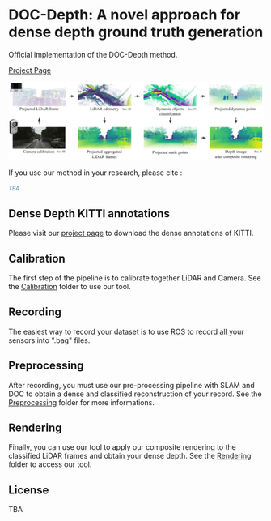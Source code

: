 # DOC-Depth: A novel approach for dense depth ground truth generation
Official implementation of the DOC-Depth method. 

[Project Page](https://simondemoreau.github.io/DOC-Depth)

![Paper concept](assets/paper_concept.png) 

If you use our method in your research, please cite :
```bibtex
TBA
```

## Dense Depth KITTI annotations
Please visit our [project page](https://simondemoreau.github.io/DOC-Depth) to download the dense annotations of KITTI. 

## Calibration
The first step of the pipeline is to calibrate together LiDAR and Camera. See the [Calibration](Calibration) folder to use our tool.

## Recording
The easiest way to record your dataset is to use [ROS](https://ros.org/) to record all your sensors into ".bag" files.

## Preprocessing
After recording, you must use our pre-processing pipeline with SLAM and DOC to obtain a dense and classified reconstruction of your record. See the [Preprocessing](Preprocessing) folder for more informations. 

## Rendering
Finally, you can use our tool to apply our composite rendering to the classified LiDAR frames and obtain your dense depth. See the [Rendering](Rendering) folder to access our tool. 

## License 
TBA
